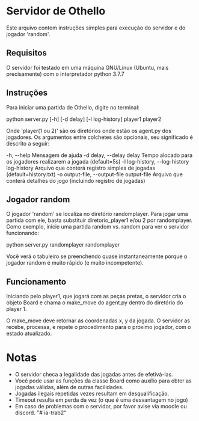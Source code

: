 # Servidor de Othello

Este arquivo contem instruções simples para execução do servidor e do jogador 'random'.

## Requisitos
O servidor foi testado em uma máquina GNU/Linux (Ubuntu, mais precisamente) com
o interpretador python 3.7.7

## Instruções

Para iniciar uma partida de Othello, digite no terminal:

python server.py [-h] [-d delay] [-l log-history] player1 player2

Onde 'player(1 ou 2)' são os diretórios onde estão os agent.py dos jogadores.
Os argumentos entre colchetes são opcionais, seu significado é descrito a seguir:

-h, --help            Mensagem de ajuda
-d delay, --delay delay
                    Tempo alocado para os jogadores realizarem a jogada (default=5s)
-l log-history, --log-history log-history
                    Arquivo que conterá registro simples de jogadas (default=history.txt)
-o output-file, --output-file output-file
                    Arquivo que conterá detalhes do jogo (incluindo registro de jogadas)

## Jogador random
O jogador 'random' se localiza no diretório randomplayer. Para jogar uma partida com ele,
basta substituir diretorio_player1 e/ou 2 por randomplayer. Como exemplo, inicie
uma partida random vs. random para ver o servidor funcionando:

python server.py randomplayer randomplayer

Você verá o tabuleiro se preenchendo quase instantaneamente porque o jogador random é muito rápido (e muito incompetente).

## Funcionamento

Iniciando pelo player1, que jogará com as peças pretas, o servidor cria o objeto Board e chama o make_move do agent.py dentro do diretório do player 1.

O make_move deve retornar as coordenadas x, y da jogada. O servidor as recebe, processa, e repete o procedimento para o próximo jogador, com o estado atualizado.

# Notas
* O servidor checa a legalidade das jogadas antes de efetivá-las. 
* Você pode usar as funções da classe Board como auxílio para obter as jogadas válidas, além de outras facilidades.
* Jogadas ilegais repetidas vezes resultam em desqualificação.
* Timeout resulta em perda da vez (o que é uma desvantagem no jogo)
* Em caso de problemas com o servidor, por favor avise via moodle ou discord.
"# ia-trab2" 
